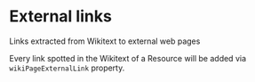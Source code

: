 # External links 
Links extracted from Wikitext to external web pages

Every link spotted in the Wikitext of a Resource will be added via  `wikiPageExternalLink` property.